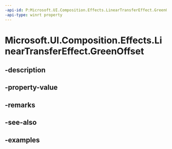 ```yaml
---
-api-id: P:Microsoft.UI.Composition.Effects.LinearTransferEffect.GreenOffset
-api-type: winrt property
---
```


# Microsoft.UI.Composition.Effects.LinearTransferEffect.GreenOffset

<!--
public float GreenOffset { get; set; }
-->


## -description

## -property-value

## -remarks

## -see-also

## -examples


